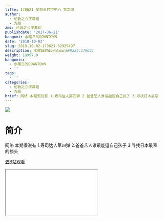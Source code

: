 ```yaml
---
title: 170621 星期三的市中心 第二弹
author:
  - 伦敦之心字幕组
  - 九條
zmz: 伦敦之心字幕组
publishdate: '2017-06-21'
bangumi: 水曜日的DOWNTOWN
date: '2018-10-03'
slug: 2018-10-02-170621-32929497
description: 水曜日的downtown&#8226;170621
weight: 18997.0
bangumis:
  - 水曜日的DOWNTOWN
  - ''
tags:
  - ''
categories:
  - 伦敦之心字幕组
  - 九條
brief: 网络 本期假说有 1.寿司达人第四弹 2.爸爸艺人谁最能逗自己孩子 3.寻找日本最窄的额头
---
```

![](https://i.imgur.com/1OG1WXM.jpg)
# 简介  
网络
本期假说有 1.寿司达人第四弹 2.爸爸艺人谁最能逗自己孩子 3.寻找日本最窄的额头  

[去B站观看](https://www.bilibili.com/video/av32929497/)
<div class ="resp-container"><iframe class="testiframe" src="//player.bilibili.com/player.html?aid=32929497"", scrolling="no", allowfullscreen="true" > </iframe></div> 
